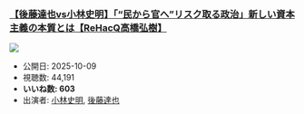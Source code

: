 ### [【後藤達也vs小林史明】「“民から官へ”リスク取る政治」新しい資本主義の本質とは【ReHacQ高橋弘樹】](https://www.youtube.com/watch?v=yX5qlsU1xTo)
[![](https://img.youtube.com/vi/yX5qlsU1xTo/sddefault.jpg)](https://www.youtube.com/watch?v=yX5qlsU1xTo)
-   公開日: 2025-10-09
-   視聴数: 44,191
-   **いいね数: 603**
-   出演者: [小林史明](/rehacq_fan/people/小林史明 "wikilink"), [後藤達也](/rehacq_fan/people/後藤達也 "wikilink")
